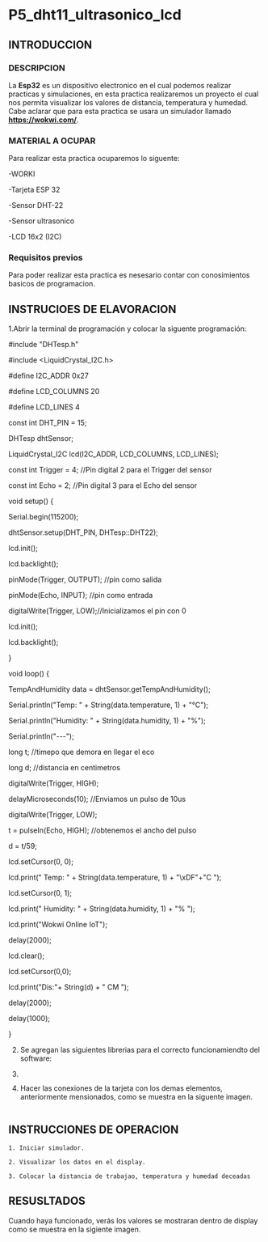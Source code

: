 # P5_dht11_ultrasonico_lcd
## INTRODUCCION

### DESCRIPCION 

La **Esp32**  es un dispositivo electronico en el cual podemos realizar practicas y simulaciones, en esta practica realizaremos un proyecto el cual nos permita visualizar  los valores de distancia, temperatura y humedad. Cabe aclarar que para esta practica se usara un simulador llamado **https://wokwi.com/**.

### MATERIAL A OCUPAR

Para realizar esta practica ocuparemos lo siguente:

-WORKI

-Tarjeta ESP 32

-Sensor DHT-22

-Sensor ultrasonico

-LCD 16x2 (I2C)

### Requisitos previos

Para poder realizar esta practica es nesesario contar con conosimientos basicos de programacion.

## INSTRUCIOES DE ELAVORACION 

1.Abrir la terminal de programación y colocar la siguente programación:



#include "DHTesp.h"

#include <LiquidCrystal_I2C.h>

#define I2C_ADDR 0x27

#define LCD_COLUMNS 20

#define LCD_LINES 4

const int DHT_PIN = 15;

DHTesp dhtSensor;

LiquidCrystal_I2C lcd(I2C_ADDR, LCD_COLUMNS, LCD_LINES);

const int Trigger = 4;   //Pin digital 2 para el Trigger del sensor

const int Echo = 2;   //Pin digital 3 para el Echo del sensor

void setup() {

Serial.begin(115200);

dhtSensor.setup(DHT_PIN, DHTesp::DHT22);

lcd.init();

lcd.backlight();

  pinMode(Trigger, OUTPUT); //pin como salida
  
  pinMode(Echo, INPUT);  //pin como entrada
  
  digitalWrite(Trigger, LOW);//Inicializamos el pin con 0
  
  lcd.init();
  
  lcd.backlight();

}

void loop() {

TempAndHumidity data = dhtSensor.getTempAndHumidity();

Serial.println("Temp: " + String(data.temperature, 1) + "°C");

Serial.println("Humidity: " + String(data.humidity, 1) + "%");

Serial.println("---");

long t; //timepo que demora en llegar el eco

long d; //distancia en centimetros

digitalWrite(Trigger, HIGH);

delayMicroseconds(10);          //Enviamos un pulso de 10us

digitalWrite(Trigger, LOW);
  
t = pulseIn(Echo, HIGH); //obtenemos el ancho del pulso

d = t/59; 

lcd.setCursor(0, 0);

lcd.print(" Temp: " + String(data.temperature, 1) + "\xDF"+"C ");

lcd.setCursor(0, 1);

lcd.print(" Humidity: " + String(data.humidity, 1) + "% ");

lcd.print("Wokwi Online IoT");

delay(2000);

lcd.clear();

lcd.setCursor(0,0);

lcd.print("Dis:"+ String(d) + " CM ");

delay(2000);

delay(1000);

}

2. Se agregan las siguientes librerias para el correcto funcionamiendto del software:
3. ![]()

4. Hacer las conexiones de la tarjeta con los demas elementos, anteriormente mensionados, como se muestra en la siguente imagen.

![]()

## INSTRUCCIONES DE OPERACION 


    1. Iniciar simulador.
    
    2. Visualizar los datos en el display.
    
    3. Colocar la distancia de trabajao, temperatura y humedad deceadas
    
## RESUSLTADOS
Cuando haya funcionado, verás los valores  se mostraran dentro de display como se muestra en la sigiente imagen.
![]()
